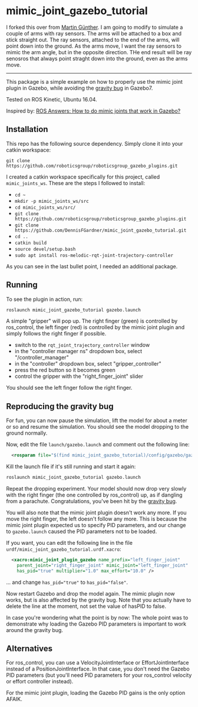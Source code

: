 mimic_joint_gazebo_tutorial
===========================

I forked this over from [Martin Günther](https://github.com/mintar). I am going to modify to simulate a couple of arms with ray sensors. The arms will be attached to a box and stick straight out. The ray sensors, attached to the end of the arms, will point down into the ground. As the arms move, I want the ray sensors to mimic the arm angle, but in the opposite direction. THe end result will be ray senosros that always point straght down into the ground, even as the arms move.  

---

This package is a simple example on how to properly use the mimic joint plugin
in Gazebo, while avoiding the [gravity
bug](https://github.com/ros-simulation/gazebo_ros_pkgs/issues/612) in Gazebo7.

Tested on ROS Kinetic, Ubuntu 16.04.

Inspired by: [ROS Answers: How to do mimic joints that work in Gazebo?](https://answers.ros.org/question/283537/how-to-do-mimic-joints-that-work-in-gazebo/?answer=283550#post-id-283550)

Installation
------------

This repo has the following source dependency. Simply clone it into your catkin workspace:

    git clone https://github.com/roboticsgroup/roboticsgroup_gazebo_plugins.git


I created a catkin workspace specifically for this project, called `mimic_joints_ws`. These are the steps I followed to install: 

- `cd ~`
- `mkdir -p mimic_joints_ws/src`
- `cd mimic_joints_ws/src/`
- `git clone https://github.com/roboticsgroup/roboticsgroup_gazebo_plugins.git`
- `git clone https://github.com/DennisFGardner/mimic_joint_gazebo_tutorial.git`
- `cd ..`
- `catkin build`
- `source devel/setup.bash`
- `sudo apt install ros-melodic-rqt-joint-trajectory-controller`

As you can see in the last bullet point, I needed an additional package. 

Running
-------

To see the plugin in action, run:

```bash
roslaunch mimic_joint_gazebo_tutorial gazebo.launch
```

A simple "gripper" will pop up. The right finger (green) is controlled by
ros_control, the left finger (red) is controlled by the mimic joint plugin and
simply follows the right finger if possible.

* switch to the `rqt_joint_trajectory_controller` window
* in the "controller manager ns" dropdown box, select "/controller_manager"
* in the "controller" dropdown box, select "gripper_controller"
* press the red button so it becomes green
* control the gripper with the "right_finger_joint" slider

You should see the left finger follow the right finger.


Reproducing the gravity bug
---------------------------

For fun, you can now pause the simulation, lift the model for about a meter or
so and resume the simulation. You should see the model dropping to the ground
normally.

Now, edit the file `launch/gazebo.launch` and comment out the following line:

```xml
  <rosparam file="$(find mimic_joint_gazebo_tutorial)/config/gazebo/gazebo_controller.yaml" command="load" />
```

Kill the launch file if it's still running and start it again:

```bash
roslaunch mimic_joint_gazebo_tutorial gazebo.launch
```

Repeat the dropping experiment. Your model should now drop very slowly with the
right finger (the one controlled by ros_control) up, as if dangling from a
parachute. Congratulations, you've been hit by the [gravity
bug](https://github.com/ros-simulation/gazebo_ros_pkgs/issues/612).

You will also note that the mimic joint plugin doesn't work any more. If you
move the right finger, the left doesn't follow any more. This is because the
mimic joint plugin expected us to specify PID parameters, and our change to
`gazebo.launch` caused the PID parameters not to be loaded.

If you want, you can edit the following line in the file `urdf/mimic_joint_gazebo_tutorial.urdf.xacro`:

```xml
  <xacro:mimic_joint_plugin_gazebo name_prefix="left_finger_joint"
    parent_joint="right_finger_joint" mimic_joint="left_finger_joint"
    has_pid="true" multiplier="1.0" max_effort="10.0" />
```

... and change `has_pid="true"` to `has_pid="false"`.

Now restart Gazebo and drop the model again. The mimic plugin now works, but is
also affected by the gravity bug. Note that you actually have to delete the
line at the moment, not set the value of hasPID to false.

In case you're wondering what the point is by now: The whole point was to
demonstrate why loading the Gazebo PID parameters is important to work around
the gravity bug.


Alternatives
------------

For ros_control, you can use a VelocityJointInterface or EffortJointInterface
instead of a PositionJointInterface. In that case, you don't need the Gazebo
PID parameters (but you'll need PID parameters for your ros_control velocity or
effort controller instead).

For the mimic joint plugin, loading the Gazebo PID gains is the only option AFAIK.
